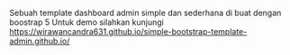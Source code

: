 Sebuah template dashboard admin simple dan sederhana di buat dengan boostrap 5
Untuk demo silahkan kunjungi https://wirawancandra631.github.io/simple-bootstrap-template-admin.github.io/
